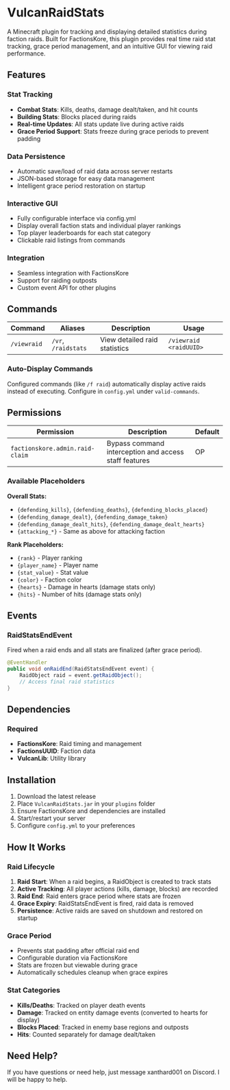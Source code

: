 # VulcanRaidStats

A Minecraft plugin for tracking and displaying detailed statistics during faction raids. Built for FactionsKore, this plugin provides real time raid stat tracking, grace period management, and an intuitive GUI for viewing raid performance.

## Features

### Stat Tracking
- **Combat Stats**: Kills, deaths, damage dealt/taken, and hit counts
- **Building Stats**: Blocks placed during raids
- **Real-time Updates**: All stats update live during active raids
- **Grace Period Support**: Stats freeze during grace periods to prevent padding

### Data Persistence
- Automatic save/load of raid data across server restarts
- JSON-based storage for easy data management
- Intelligent grace period restoration on startup

### Interactive GUI
- Fully configurable interface via config.yml
- Display overall faction stats and individual player rankings
- Top player leaderboards for each stat category
- Clickable raid listings from commands

### Integration
- Seamless integration with FactionsKore
- Support for raiding outposts
- Custom event API for other plugins

## Commands

| Command | Aliases | Description | Usage |
|---------|---------|-------------|-------|
| `/viewraid` | `/vr`, `/raidstats` | View detailed raid statistics | `/viewraid <raidUUID>` |

### Auto-Display Commands
Configured commands (like `/f raid`) automatically display active raids instead of executing. Configure in `config.yml` under `valid-commands`.

## Permissions

| Permission | Description | Default |
|------------|-------------|---------|
| `factionskore.admin.raid-claim` | Bypass command interception and access staff features | OP |

### Available Placeholders

**Overall Stats:**
- `{defending_kills}`, `{defending_deaths}`, `{defending_blocks_placed}`
- `{defending_damage_dealt}`, `{defending_damage_taken}`
- `{defending_damage_dealt_hits}`, `{defending_damage_dealt_hearts}`
- `{attacking_*}` - Same as above for attacking faction

**Rank Placeholders:**
- `{rank}` - Player ranking
- `{player_name}` - Player name
- `{stat_value}` - Stat value
- `{color}` - Faction color
- `{hearts}` - Damage in hearts (damage stats only)
- `{hits}` - Number of hits (damage stats only)

## Events

### RaidStatsEndEvent
Fired when a raid ends and all stats are finalized (after grace period).

```java
@EventHandler
public void onRaidEnd(RaidStatsEndEvent event) {
    RaidObject raid = event.getRaidObject();
    // Access final raid statistics
}
```

## Dependencies

### Required
- **FactionsKore**: Raid timing and management
- **FactionsUUID**: Faction data
- **VulcanLib**: Utility library

## Installation

1. Download the latest release
2. Place `VulcanRaidStats.jar` in your `plugins` folder
3. Ensure FactionsKore and dependencies are installed
4. Start/restart your server
5. Configure `config.yml` to your preferences

## How It Works

### Raid Lifecycle

1. **Raid Start**: When a raid begins, a RaidObject is created to track stats
2. **Active Tracking**: All player actions (kills, damage, blocks) are recorded
3. **Raid End**: Raid enters grace period where stats are frozen
4. **Grace Expiry**: RaidStatsEndEvent is fired, raid data is removed
5. **Persistence**: Active raids are saved on shutdown and restored on startup

### Grace Period
- Prevents stat padding after official raid end
- Configurable duration via FactionsKore
- Stats are frozen but viewable during grace
- Automatically schedules cleanup when grace expires

### Stat Categories
- **Kills/Deaths**: Tracked on player death events
- **Damage**: Tracked on entity damage events (converted to hearts for display)
- **Blocks Placed**: Tracked in enemy base regions and outposts
- **Hits**: Counted separately for damage dealt/taken

## Need Help?
If you have questions or need help, just message xanthard001 on Discord. I will be happy to help.